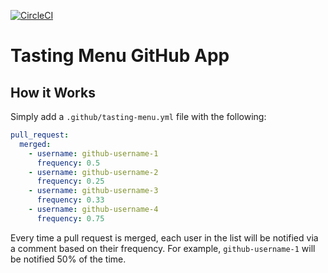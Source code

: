 [![CircleCI](https://circleci.com/gh/neverendingqs/github-tasting-menu.svg?style=svg)](https://circleci.com/gh/neverendingqs/github-tasting-menu)

# Tasting Menu GitHub App

## How it Works

Simply add a `.github/tasting-menu.yml` file with the following:

```yaml
pull_request:
  merged:
    - username: github-username-1
      frequency: 0.5
    - username: github-username-2
      frequency: 0.25
    - username: github-username-3
      frequency: 0.33
    - username: github-username-4
      frequency: 0.75
```
Every time a pull request is merged, each user in the list will be notified via
a comment based on their frequency. For example, `github-username-1` will be
notified 50% of the time.
